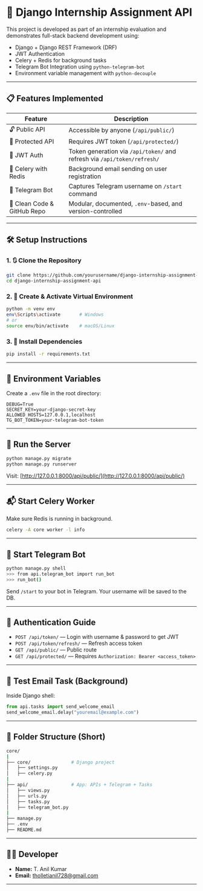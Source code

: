 # 🧠 Django Internship Assignment API

This project is developed as part of an internship evaluation and demonstrates full-stack backend development using:

* Django + Django REST Framework (DRF)
* JWT Authentication
* Celery + Redis for background tasks
* Telegram Bot Integration using `python-telegram-bot`
* Environment variable management with `python-decouple`

---

## 📋 Features Implemented

| Feature                     | Description                                                              |
| --------------------------- | ------------------------------------------------------------------------ |
| 🔓 Public API               | Accessible by anyone (`/api/public/`)                                    |
| 🔐 Protected API            | Requires JWT token (`/api/protected/`)                                   |
| 🔑 JWT Auth                 | Token generation via `/api/token/` and refresh via `/api/token/refresh/` |
| 🔁 Celery with Redis        | Background email sending on user registration                            |
| 🤖 Telegram Bot             | Captures Telegram username on `/start` command                           |
| 𞷾 Clean Code & GitHub Repo | Modular, documented, `.env`-based, and version-controlled                |

---

## 🛠 Setup Instructions

### 1. 🔃 Clone the Repository

```bash
git clone https://github.com/yourusername/django-internship-assignment-api.git
cd django-internship-assignment-api
```

### 2. 🐍 Create & Activate Virtual Environment

```bash
python -m venv env
env\Scripts\activate       # Windows
# or
source env/bin/activate    # macOS/Linux
```

### 3. 📆 Install Dependencies

```bash
pip install -r requirements.txt
```

---

## 🔐 Environment Variables

Create a `.env` file in the root directory:

```env
DEBUG=True
SECRET_KEY=your-django-secret-key
ALLOWED_HOSTS=127.0.0.1,localhost
TG_BOT_TOKEN=your-telegram-bot-token
```

---

## 🚀 Run the Server

```bash
python manage.py migrate
python manage.py runserver
```

Visit: [http://127.0.0.1:8000/api/public/](http://127.0.0.1:8000/api/public/)

---

## 📬 Start Celery Worker

Make sure Redis is running in background.

```bash
celery -A core worker -l info
```

---

## 🤖 Start Telegram Bot

```bash
python manage.py shell
>>> from api.telegram_bot import run_bot
>>> run_bot()
```

Send `/start` to your bot in Telegram. Your username will be saved to the DB.

---

## 🔐 Authentication Guide

* `POST /api/token/` — Login with username & password to get JWT
* `POST /api/token/refresh/` — Refresh access token
* `GET /api/public/` — Public route
* `GET /api/protected/` — Requires `Authorization: Bearer <access_token>`

---

## 🧶 Test Email Task (Background)

Inside Django shell:

```python
from api.tasks import send_welcome_email
send_welcome_email.delay("youremail@example.com")
```

---

## 📁 Folder Structure (Short)

```bash
core/
|
├── core/               # Django project
│   ├── settings.py
│   ├── celery.py
|
├── api/                # App: APIs + Telegram + Tasks
│   ├── views.py
│   ├── urls.py
│   ├── tasks.py
│   ├── telegram_bot.py
|
├── manage.py
├── .env
├── README.md
```

---

## 👨‍💼 Developer

* **Name:** T. Anil Kumar
* **Email:** [tholletianil728@gmail.com](mailto:tholletianil728@gmail.com)

---


